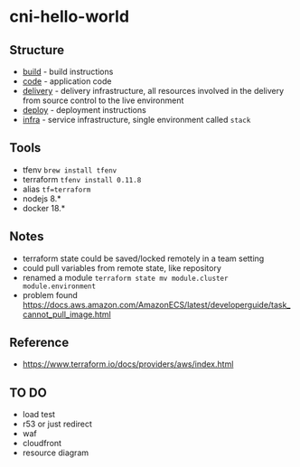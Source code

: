 # cni-hello-world

## Structure
- [build](build) - build instructions
- [code](code) - application code
- [delivery](delivery) - delivery infrastructure, all resources involved in the delivery from source control to the live environment
- [deploy](deploy) - deployment instructions
- [infra](infra) - service infrastructure, single environment called `stack`

## Tools
- tfenv `brew install tfenv`
- terraform `tfenv install 0.11.8`
- alias `tf=terraform`
- nodejs 8.*
- docker 18.*

## Notes
- terraform state could be saved/locked remotely in a team setting
- could pull variables from remote state, like repository
- renamed a module `terraform state mv module.cluster module.environment`
- problem found https://docs.aws.amazon.com/AmazonECS/latest/developerguide/task_cannot_pull_image.html

## Reference
- https://www.terraform.io/docs/providers/aws/index.html

## TO DO
- load test
- r53 or just redirect
- waf
- cloudfront
- resource diagram
